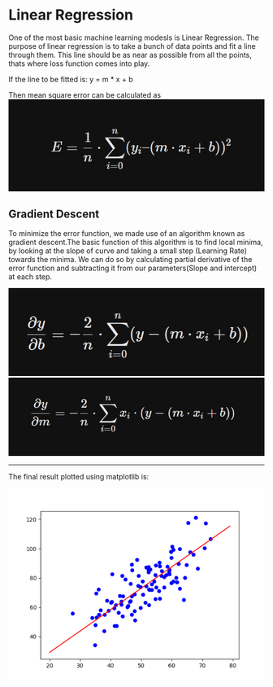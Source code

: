 # Linear Regression
One of the most basic machine learning modesls is Linear Regression. The purpose of linear regression is to take a bunch of data points and fit a line through them. This line should be as near as possible from all the points, thats where loss function comes into play.

If the line to be fitted is:
y = m * x + b

Then mean square error can be calculated as
![Error](./img/error.jpeg)

## Gradient Descent

To minimize the error function, we made use of an algorithm known as gradient descent.The basic function of this algorithm is to find local minima, by looking at the slope of curve and taking a small step (Learning Rate) towards the minima. We can do so by calculating partial derivative of the error function and subtracting it from our parameters(Slope and intercept) at each step.

![Partial der](./img/pd_b.jpeg)
![Partial der](./img/pd_m.jpeg)

---
The final result plotted using matplotlib is:

![model](./img/model.png)